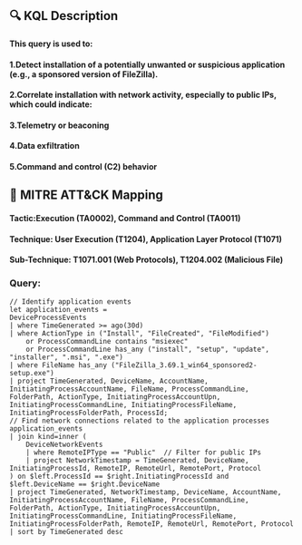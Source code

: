 ## 🔍 KQL Description
#### This query is used to:
#### 1.Detect installation of a potentially unwanted or suspicious application (e.g., a sponsored version of FileZilla).
#### 2.Correlate installation with network activity, especially to public IPs, which could indicate:
#### 3.Telemetry or beaconing
#### 4.Data exfiltration
#### 5.Command and control (C2) behavior
## 🧩 MITRE ATT&CK Mapping
#### Tactic:Execution (TA0002), Command and Control (TA0011)
#### Technique: User Execution (T1204), Application Layer Protocol (T1071)
#### Sub-Technique: T1071.001 (Web Protocols), T1204.002 (Malicious File)
### Query:
```KQL
// Identify application events
let application_events = 
DeviceProcessEvents
| where TimeGenerated >= ago(30d)
| where ActionType in ("Install", "FileCreated", "FileModified")
    or ProcessCommandLine contains "msiexec"
    or ProcessCommandLine has_any ("install", "setup", "update", "installer", ".msi", ".exe")
| where FileName has_any ("FileZilla_3.69.1_win64_sponsored2-setup.exe")
| project TimeGenerated, DeviceName, AccountName, InitiatingProcessAccountName, FileName, ProcessCommandLine, FolderPath, ActionType, InitiatingProcessAccountUpn, InitiatingProcessCommandLine, InitiatingProcessFileName, InitiatingProcessFolderPath, ProcessId;
// Find network connections related to the application processes
application_events
| join kind=inner ( 
    DeviceNetworkEvents
    | where RemoteIPType == "Public"  // Filter for public IPs
    | project NetworkTimestamp = TimeGenerated, DeviceName, InitiatingProcessId, RemoteIP, RemoteUrl, RemotePort, Protocol
) on $left.ProcessId == $right.InitiatingProcessId and $left.DeviceName == $right.DeviceName
| project TimeGenerated, NetworkTimestamp, DeviceName, AccountName, InitiatingProcessAccountName, FileName, ProcessCommandLine, FolderPath, ActionType, InitiatingProcessAccountUpn, InitiatingProcessCommandLine, InitiatingProcessFileName, InitiatingProcessFolderPath, RemoteIP, RemoteUrl, RemotePort, Protocol
| sort by TimeGenerated desc
```
